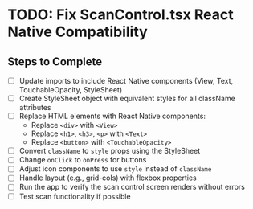 # TODO: Fix ScanControl.tsx React Native Compatibility

## Steps to Complete
- [ ] Update imports to include React Native components (View, Text, TouchableOpacity, StyleSheet)
- [ ] Create StyleSheet object with equivalent styles for all className attributes
- [ ] Replace HTML elements with React Native components:
  - Replace `<div>` with `<View>`
  - Replace `<h1>`, `<h3>`, `<p>` with `<Text>`
  - Replace `<button>` with `<TouchableOpacity>`
- [ ] Convert `className` to `style` props using the StyleSheet
- [ ] Change `onClick` to `onPress` for buttons
- [ ] Adjust icon components to use `style` instead of `className`
- [ ] Handle layout (e.g., grid-cols) with flexbox properties
- [ ] Run the app to verify the scan control screen renders without errors
- [ ] Test scan functionality if possible
